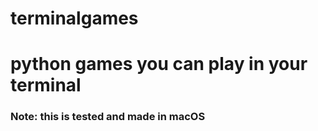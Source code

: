 # terminalgames
# python games you can play in your terminal
### Note: this is tested and made in macOS
